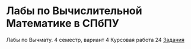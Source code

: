# Лабы по Вычислительной Математике в СПбПУ
Лабы по Вычмату. 4 семестр, вариант 4
Курсовая работа	24
[Задания](/var4.jpg) 
